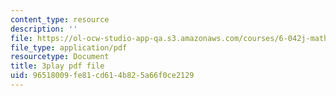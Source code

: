 ```yaml
---
content_type: resource
description: ''
file: https://ol-ocw-studio-app-qa.s3.amazonaws.com/courses/6-042j-mathematics-for-computer-science-spring-2015/96518009fe81cd614b825a66f0ce2129_dZgI16nMuqE.pdf
file_type: application/pdf
resourcetype: Document
title: 3play pdf file
uid: 96518009-fe81-cd61-4b82-5a66f0ce2129
---
```

